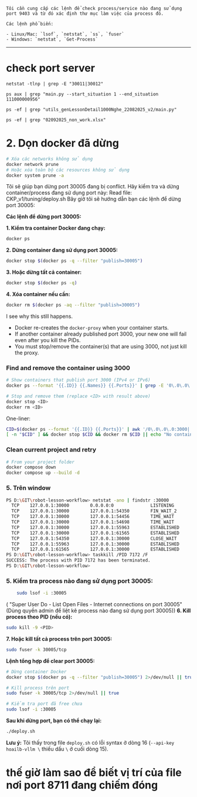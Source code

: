 
```
Tôi cần cung cấp các lệnh để check process/service nào đang sử dụng port 9403 và từ đó xác định thư mục làm việc của process đó.

Các lệnh phổ biến:

- Linux/Mac: `lsof`, `netstat`, `ss`, `fuser`
- Windows: `netstat`, `Get-Process`
```

---
# check port server 

`netstat -tlnp | grep -E "30011|30012"`

`ps aux | grep "main.py --start_situation 1 --end_situation 111000000956"`

```
ps -ef | grep "utils_genLessonDetail1000Nghe_22082025_v2/main.py"

ps -ef | grep "02092025_non_work.xlsx"
```
# 2. Dọn docker đã dừng 


```bash
# Xóa các networks không sử dụng 
docker network prune 
# Hoặc xóa toàn bộ các resources không sử dụng 
docker system prune -a
```

Tôi sẽ giúp bạn dừng port 30005 đang bị conflict. Hãy kiểm tra và dừng container/process đang sử dụng port này:
Read file: CKP_v1/tuning/deploy.sh
Bây giờ tôi sẽ hướng dẫn bạn các lệnh để dừng port 30005:

**Các lệnh để dừng port 30005:**

**1. Kiểm tra container Docker đang chạy:**
```bash
docker ps
```

**2. Dừng container đang sử dụng port 30005:**
```bash
docker stop $(docker ps -q --filter "publish=30005")
```

**3. Hoặc dừng tất cả container:**
```bash
docker stop $(docker ps -q)
```

**4. Xóa container nếu cần:**
```bash
docker rm $(docker ps -aq --filter "publish=30005")
```

I see why this still happens.

- Docker re-creates the `docker-proxy` when your container starts.
- If another container already published port 3000, your new one will fail even after you kill the PIDs.
- You must stop/remove the container(s) that are using 3000, not just kill the proxy.

### Find and remove the container using 3000
```bash
# Show containers that publish port 3000 (IPv4 or IPv6)
docker ps --format '{{.ID}} {{.Names}} {{.Ports}}' | grep -E '0\.0\.0\.0:3000|:::3000'

# Stop and remove them (replace <ID> with result above)
docker stop <ID>
docker rm <ID>
```

One-liner:
```bash
CID=$(docker ps --format '{{.ID}} {{.Ports}}' | awk '/0\.0\.0\.0:3000|:::3000/ {print $1}'); \
[ -n "$CID" ] && docker stop $CID && docker rm $CID || echo "No container on 3000"
```

### Clean current project and retry
```bash
# From your project folder
docker compose down
docker compose up --build -d
```


### 5. Trên window
```bash
PS D:\GIT\robot-lesson-workflow> netstat -ano | findstr :30000
  TCP    127.0.0.1:30000        0.0.0.0:0              LISTENING       7172
  TCP    127.0.0.1:30000        127.0.0.1:54350        FIN_WAIT_2      7172
  TCP    127.0.0.1:30000        127.0.0.1:54456        TIME_WAIT       0
  TCP    127.0.0.1:30000        127.0.0.1:54698        TIME_WAIT       0
  TCP    127.0.0.1:30000        127.0.0.1:55963        ESTABLISHED     7172
  TCP    127.0.0.1:30000        127.0.0.1:61565        ESTABLISHED     7172
  TCP    127.0.0.1:54350        127.0.0.1:30000        CLOSE_WAIT      2628
  TCP    127.0.0.1:55963        127.0.0.1:30000        ESTABLISHED     2628
  TCP    127.0.0.1:61565        127.0.0.1:30000        ESTABLISHED     2628
PS D:\GIT\robot-lesson-workflow> taskkill /PID 7172 /F
SUCCESS: The process with PID 7172 has been terminated.
PS D:\GIT\robot-lesson-workflow> 

```
### **5. Kiểm tra process nào đang sử dụng port 30005:**
```bash
	sudo lsof -i :30005
```
( "Super User Do - List Open Files - Internet connections on port 30005" (Dùng quyền admin để liệt kê process nào đang sử dụng port 30005))
**6. Kill process theo PID (nếu có):**
```bash
sudo kill -9 <PID>
```

**7. Hoặc kill tất cả process trên port 30005:**
```bash
sudo fuser -k 30005/tcp
```

**Lệnh tổng hợp để clear port 30005:**
```bash
# Dừng container Docker
docker stop $(docker ps -q --filter "publish=30005") 2>/dev/null || true

# Kill process trên port
sudo fuser -k 30005/tcp 2>/dev/null || true

# Kiểm tra port đã free chưa
sudo lsof -i :30005
```

**Sau khi dừng port, bạn có thể chạy lại:**
```bash
./deploy.sh
```

**Lưu ý:** Tôi thấy trong file `deploy.sh` có lỗi syntax ở dòng 16 (`--api-key hoailb-vllm \` thiếu dấu `\` ở cuối dòng 15).



# thế giờ làm sao để biết vị trí của file nơi port 8711 đang chiếm đóng




